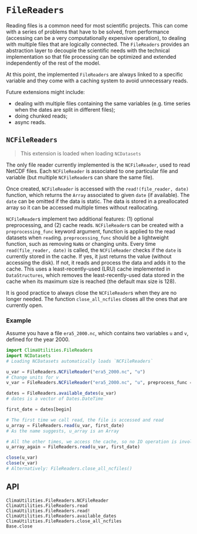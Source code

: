 # `FileReaders`

Reading files is a common need for most scientific projects. This can come with
a series of problems that have to be solved, from performance (accessing can be
a very computationally expensive operation), to dealing with multiple files that
are logically connected. The `FileReaders` provides an abstraction layer to
decouple the scientific needs with the technical implementation so that file
processing can be optimized and extended independently of the rest of the model.

At this point, the implemented `FileReaders` are always linked to a specific
variable and they come with a caching system to avoid unnecessary reads.

Future extensions might include:
- dealing with multiple files containing the same variables (e.g. time series when the dates are split in different files);
- doing chunked reads;
- async reads.

## `NCFileReaders`

> This extension is loaded when loading `NCDatasets`

The only file reader currently implemented is the `NCFileReader`, used to read
NetCDF files. Each `NCFileReader` is associated to one particular file and
variable (but multiple `NCFileReader`s can share the same file).

Once created, `NCFileReader` is accessed with the `read!(file_reader, date)`
function, which returns the `Array` associated to given `date` (if available).
The `date` can be omitted if the data is static. The data is stored in a
preallocated array so it can be accessed multiple times without reallocating.

`NCFileReader`s implement two additional features: (1) optional preprocessing,
and (2) cache reads. `NCFileReader`s can be created with a `preprocessing_func`
keyword argument, function is applied to the read datasets when `read`ing.
`preprocessing_func` should be a lightweight function, such as removing `NaN`s or changing units.
Every time `read(file_reader, date)` is called, the `NCFileReader` checks if the
`date` is currently stored in the cache. If yes, it just returns the value (without
accessing the disk). If not, it reads and process the data and adds it to the
cache. This uses a least-recently-used (LRU) cache implemented in `DataStructures`,
which removes the least-recently-used data stored in the cache when its maximum
size is reached (the default max size is 128).

It is good practice to always close the `NCFileReader`s when they are no longer
needed. The function `close_all_ncfiles` closes all the ones that are currently
open.

### Example

Assume you have a file `era5_2000.nc`, which contains two variables `u` and `v`,
defined for the year 2000.

```julia
import ClimaUtilities.FileReaders
import NCDatasets
# Loading NCDatasets automatically loads `NCFileReaders`

u_var = FileReaders.NCFileReader("era5_2000.nc", "u")
# Change units for v
v_var = FileReaders.NCFileReader("era5_2000.nc", "u", preprocess_func = x -> 1000x)

dates = FileReaders.available_dates(u_var)
# dates is a vector of Dates.DateTime

first_date = dates[begin]

# The first time we call read, the file is accessed and read
u_array = FileReaders.read(u_var, first_date)
# As the name suggests, u_array is an Array

# All the other times, we access the cache, so no IO operation is involved
u_array_again = FileReaders.read(u_var, first_date)

close(u_var)
close(v_var)
# Alternatively: FileReaders.close_all_ncfiles()
```

## API

```@docs
ClimaUtilities.FileReaders.NCFileReader
ClimaUtilities.FileReaders.read
ClimaUtilities.FileReaders.read!
ClimaUtilities.FileReaders.available_dates
ClimaUtilities.FileReaders.close_all_ncfiles
Base.close
```
